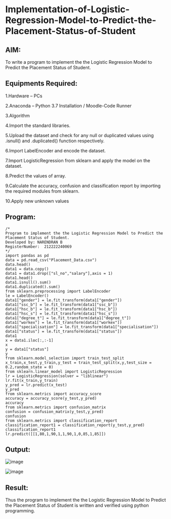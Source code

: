 # Implementation-of-Logistic-Regression-Model-to-Predict-the-Placement-Status-of-Student

## AIM:

To write a program to implement the the Logistic Regression Model to Predict the Placement Status of Student.

## Equipments Required:

1.Hardware – PCs

2.Anaconda – Python 3.7 Installation / Moodle-Code Runner

3.Algorithm

4.Import the standard libraries.

5.Upload the dataset and check for any null or duplicated values using .isnull() and .duplicated() function respectively.

6.Import LabelEncoder and encode the dataset.

7.Import LogisticRegression from sklearn and apply the model on the dataset.

8.Predict the values of array.

9.Calculate the accuracy, confusion and classification report by importing the required modules from sklearn.

10.Apply new unknown values

## Program:
```
/*
Program to implement the the Logistic Regression Model to Predict the Placement Status of Student.
Developed by: NARENDRAN B
RegisterNumber:  212222240069
*/
import pandas as pd
data = pd.read_csv("Placement_Data.csv")
data.head()
data1 = data.copy()
data1 = data1.drop(["sl_no","salary"],axis = 1)
data1.head()
data1.isnull().sum()
data1.duplicated().sum()
from sklearn.preprocessing import LabelEncoder
le = LabelEncoder()
data1["gender"] = le.fit_transform(data1["gender"])
data1["ssc_b"] = le.fit_transform(data1["ssc_b"])
data1["hsc_b"] = le.fit_transform(data1["hsc_b"])
data1["hsc_s"] = le.fit_transform(data1["hsc_s"])
data1["degree_t"] = le.fit_transform(data1["degree_t"])
data1["workex"] = le.fit_transform(data1["workex"])
data1["specialisation"] = le.fit_transform(data1["specialisation"])
data1["status"] = le.fit_transform(data1["status"])
data1
x = data1.iloc[:,:-1]
x
y = data1["status"]
y
from sklearn.model_selection import train_test_split
x_train,x_test,y_train,y_test = train_test_split(x,y,test_size = 0.2,random_state = 0)
from sklearn.linear_model import LogisticRegression
lr = LogisticRegression(solver = "liblinear")
lr.fit(x_train,y_train)
y_pred = lr.predict(x_test)
y_pred
from sklearn.metrics import accuracy_score
accuracy = accuracy_score(y_test,y_pred)
accuracy
from sklearn.metrics import confusion_matrix
confusion = confusion_matrix(y_test,y_pred)
confusion
from sklearn.metrics import classification_report
classification_report1 = classification_report(y_test,y_pred)
classification_report1
lr.predict([[1,80,1,90,1,1,90,1,0,85,1,85]])
```

## Output:

![image](https://user-images.githubusercontent.com/118706984/235105973-0491150b-7fcd-4c60-9994-488efc2e2a1e.png)

![image](https://user-images.githubusercontent.com/118706984/233594429-28db2787-f808-4832-9159-b7305ff23ef9.png)

## Result:

Thus the program to implement the the Logistic Regression Model to Predict the Placement Status of Student is written and verified using python programming.
